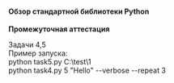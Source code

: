 #### Обзор стандартной библиотеки Python ####
**Промежуточная аттестация**


Задачи 4,5  
  Пример запуска:  
  python task5.py C:\test\1  
  python task4.py 5 "Hello" --verbose --repeat 3  
